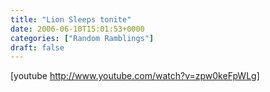 ```yaml
---
title: "Lion Sleeps tonite"
date: 2006-06-10T15:01:53+0000
categories: ["Random Ramblings"]
draft: false
---
```


[youtube http://www.youtube.com/watch?v=zpw0keFpWLg]